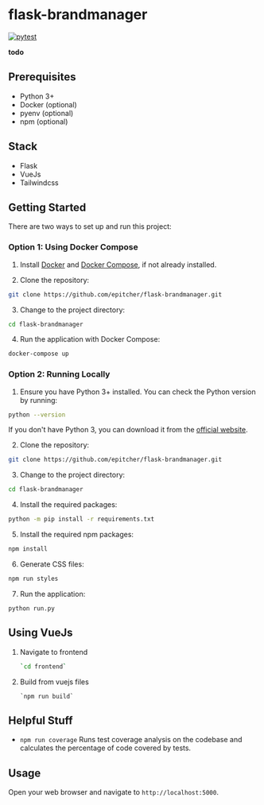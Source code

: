 # flask-brandmanager

[![pytest](https://github.com/epitcher/flask-brandmanager/actions/workflows/pytest.yml/badge.svg)](https://github.com/epitcher/flask-brandmanager/actions/workflows/pytest.yml)

**todo**

## Prerequisites

- Python 3+
- Docker (optional)
- pyenv (optional)
- npm (optional)

## Stack
- Flask
- VueJs
- Tailwindcss

## Getting Started

There are two ways to set up and run this project:

### Option 1: Using Docker Compose

1. Install [Docker](https://docs.docker.com/get-docker/) and [Docker Compose](https://docs.docker.com/compose/install/), if not already installed.

2. Clone the repository:
```bash
git clone https://github.com/epitcher/flask-brandmanager.git
```

3. Change to the project directory:
```bash
cd flask-brandmanager
```

4. Run the application with Docker Compose:
```bash
docker-compose up
```


### Option 2: Running Locally

1. Ensure you have Python 3+ installed. You can check the Python version by running:

```bash
python --version
```

If you don't have Python 3, you can download it from the [official website](https://www.python.org/downloads/).

2. Clone the repository:
```bash
git clone https://github.com/epitcher/flask-brandmanager.git
```

3. Change to the project directory:
```bash
cd flask-brandmanager
```

4. Install the required packages:
```bash
python -m pip install -r requirements.txt
```

5. Install the required npm packages:
```bash
npm install
```

6. Generate CSS files:
```bash
npm run styles
```

7. Run the application:
```
python run.py
```

## Using VueJs

1. Navigate to frontend
    ```bash
    `cd frontend`
    ```

2. Build from vuejs files
    ```
    `npm run build`
    ```

## Helpful Stuff

- `npm run coverage`  Runs test coverage analysis on the codebase and calculates the percentage of code covered by tests.


## Usage

Open your web browser and navigate to `http://localhost:5000`. 
